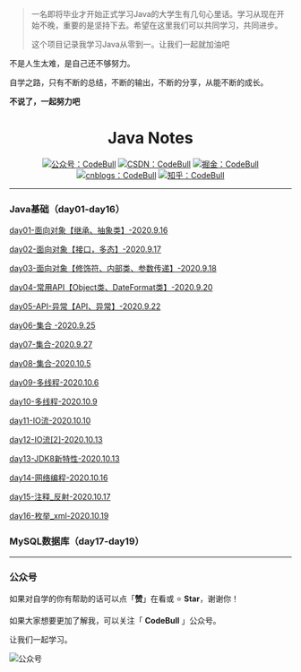 > 一名即将毕业才开始正式学习Java的大学生有几句心里话。学习从现在开始不晚，重要的是坚持下去。希望在这里我们可以共同学习，共同进步。
>
> 这个项目记录我学习Java从零到一。让我们一起就加油吧

不是人生太难，是自己还不够努力。

自学之路，只有不断的总结，不断的输出，不断的分享，从能不断的成长。

**不说了，一起努力吧**

<h1 align="center"> Java Notes </h1>

<p align="center">
  <a href="#公众号">
    <img src="https://img.shields.io/badge/%E5%85%AC%E4%BC%97%E5%8F%B7-CodeBull-success.svg" alt="公众号：CodeBull"></a>
  <a href="https://blog.csdn.net/CodeBull_K"><img src="https://img.shields.io/badge/csdn-CSDN-red.svg" alt="CSDN：CodeBull"></a>
  <a href="https://juejin.im/user/3500443281667448"><img src="https://img.shields.io/badge/juejin-掘金-blue.svg" alt="掘金：CodeBull"></a>
     <a href="https://www.cnblogs.com/codebull/"><img src="https://img.shields.io/badge/cnblogs-%E5%8D%9A%E5%AE%A2%E5%9B%AD-inactive.svg" alt="cnblogs：CodeBull"></a>
  <a href="https://www.zhihu.com/people/codebull"><img src="https://img.shields.io/badge/zhihu-知乎-informational" alt="知乎：CodeBull"></a>
</p>



------

### Java基础（day01-day16）

[day01-面向对象【继承、抽象类】-2020.9.16](docs/java/basics/day01-面向对象（继承、抽象类）.md)

[day02-面向对象【接口，多态】-2020.9.17](docs/java/basics/day02-面向对象（接口与多态）.md)

[day03-面向对象【修饰符、内部类、参数传递】-2020.9.18](docs/java/basics/day03-面向对象（修饰符、内部类、参数传递）.md)

[day04-常用API【Object类、DateFormat类】-2020.9.20](docs/java/basics/day04-常用API(Object类、DateFormat类).md)

[day05-API-异常【API、异常】-2020.9.22](docs/java/basics/day05-常用API-异常（API、异常）.md)

[day06-集合 -2020.9.25](docs/java/basics/day06-集合[1].md)

[day07-集合-2020.9.27](docs/java/basics/day07-集合[2].md)

[day08-集合-2020.10.5](docs/java/basics/day08-集合[3].md)

[day09-多线程-2020.10.6](docs/java/basics/day09-多线程[1].md)

[day10-多线程-2020.10.9](docs/java/basics/day-10多线程[2].md)

[day11-IO流-2020.10.10](docs/java/basics/day11-IO流[1].md)

[day12-IO流[2]-2020.10.13](docs/java/basics/day12-IO流[2].md)

[day13-JDK8新特性-2020.10.13](docs/java/basics/day13-JDK8新特性.md)

[day14-网络编程-2020.10.16](docs/java/basics/day14-网络编程.md)

[day15-注释_反射-2020.10.17](docs/java/basics/day15-注释_反射.md)

[day16-枚举_xml-2020.10.19](docs/java/basics/day16-枚举_xml.md)

### MySQL数据库（day17-day19）



------

### 公众号

 <a name="公众号"></a>

如果对自学的你有帮助的话可以点「**赞**」在看或 :star: **Star**，谢谢你！

如果大家想要更加了解我，可以关注「 **CodeBull** 」公众号。

让我们一起学习。

![公众号](https://cdn.jsdelivr.net/gh/kun213/picbed/img/20200917162609.jpg)

